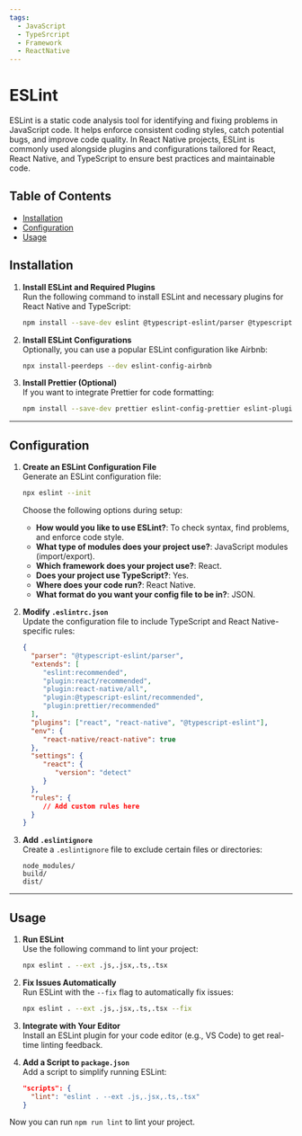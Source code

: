 ```yaml
---
tags:
  - JavaScript
  - TypeSrcript
  - Framework
  - ReactNative
---
```


# ESLint

ESLint is a static code analysis tool for identifying and fixing problems in JavaScript code. It helps enforce consistent coding styles, catch potential bugs, and improve code quality. In React Native projects, ESLint is commonly used alongside plugins and configurations tailored for React, React Native, and TypeScript to ensure best practices and maintainable code.

## Table of Contents

- [Installation](#installation)  
- [Configuration](#configuration)  
- [Usage](#usage)  

## Installation

1. **Install ESLint and Required Plugins**  
    Run the following command to install ESLint and necessary plugins for React Native and TypeScript:  
    ```bash
    npm install --save-dev eslint @typescript-eslint/parser @typescript-eslint/eslint-plugin eslint-plugin-react eslint-plugin-react-native eslint-plugin-import eslint-plugin-jsx-a11y
    ```

2. **Install ESLint Configurations**  
    Optionally, you can use a popular ESLint configuration like Airbnb:  
    ```bash
    npx install-peerdeps --dev eslint-config-airbnb
    ```

3. **Install Prettier (Optional)**  
    If you want to integrate Prettier for code formatting:  
    ```bash
    npm install --save-dev prettier eslint-config-prettier eslint-plugin-prettier
    ```

---

## Configuration

1. **Create an ESLint Configuration File**  
    Generate an ESLint configuration file:  
    ```bash
    npx eslint --init
    ```

    Choose the following options during setup:
    - **How would you like to use ESLint?**: To check syntax, find problems, and enforce code style.
    - **What type of modules does your project use?**: JavaScript modules (import/export).
    - **Which framework does your project use?**: React.
    - **Does your project use TypeScript?**: Yes.
    - **Where does your code run?**: React Native.
    - **What format do you want your config file to be in?**: JSON.

2. **Modify `.eslintrc.json`**  
    Update the configuration file to include TypeScript and React Native-specific rules:  
    ```json
    {
      "parser": "@typescript-eslint/parser",
      "extends": [
         "eslint:recommended",
         "plugin:react/recommended",
         "plugin:react-native/all",
         "plugin:@typescript-eslint/recommended",
         "plugin:prettier/recommended"
      ],
      "plugins": ["react", "react-native", "@typescript-eslint"],
      "env": {
         "react-native/react-native": true
      },
      "settings": {
         "react": {
            "version": "detect"
         }
      },
      "rules": {
         // Add custom rules here
      }
    }
    ```

3. **Add `.eslintignore`**  
    Create a `.eslintignore` file to exclude certain files or directories:  
    ```
    node_modules/
    build/
    dist/
    ```

---

## Usage

1. **Run ESLint**  
    Use the following command to lint your project:  
    ```bash
    npx eslint . --ext .js,.jsx,.ts,.tsx
    ```

2. **Fix Issues Automatically**  
    Run ESLint with the `--fix` flag to automatically fix issues:  
    ```bash
    npx eslint . --ext .js,.jsx,.ts,.tsx --fix
    ```

3. **Integrate with Your Editor**  
    Install an ESLint plugin for your code editor (e.g., VS Code) to get real-time linting feedback.

4. **Add a Script to `package.json`**  
    Add a script to simplify running ESLint:  
    ```json
    "scripts": {
      "lint": "eslint . --ext .js,.jsx,.ts,.tsx"
    }
    ```

Now you can run `npm run lint` to lint your project.
